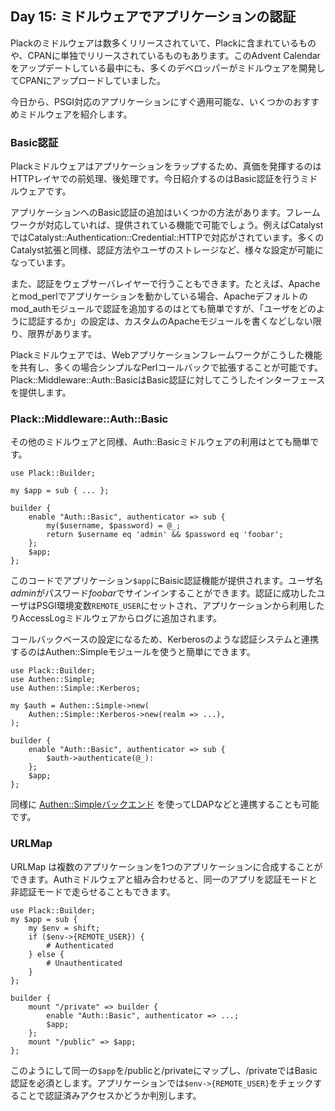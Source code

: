 ## Day 15: ミドルウェアでアプリケーションの認証

Plackのミドルウェアは数多くリリースされていて、Plackに含まれているものや、CPANに単独でリリースされているものもあります。このAdvent Calendarをアップデートしている最中にも、多くのデベロッパーがミドルウェアを開発してCPANにアップロードしていました。

今日から、PSGI対応のアプリケーションにすぐ適用可能な、いくつかのおすすめミドルウェアを紹介します。

### Basic認証

Plackミドルウェアはアプリケーションをラップするため、真価を発揮するのはHTTPレイヤでの前処理、後処理です。今日紹介するのはBasic認証を行うミドルウェアです。

アプリケーションへのBasic認証の追加はいくつかの方法があります。フレームワークが対応していれば、提供されている機能で可能でしょう。例えばCatalystではCatalyst::Authentication::Credential::HTTPで対応がされています。多くのCatalyst拡張と同様、認証方法やユーザのストレージなど、様々な設定が可能になっています。

また、認証をウェブサーバレイヤーで行うこともできます。たとえば、Apacheとmod\_perlでアプリケーションを動かしている場合、Apacheデフォルトのmod_authモジュールで認証を追加するのはとても簡単ですが、「ユーザをどのように認証するか」の設定は、カスタムのApacheモジュールを書くなどしない限り、限界があります。

Plackミドルウェアでは、Webアプリケーションフレームワークがこうした機能を共有し、多くの場合シンプルなPerlコールバックで拡張することが可能です。Plack::Middleware::Auth::BasicはBasic認証に対してこうしたインターフェースを提供します。

### Plack::Middleware::Auth::Basic

その他のミドルウェアと同様、Auth::Basicミドルウェアの利用はとても簡単です。

    use Plack::Builder;
    
    my $app = sub { ... };
    
    builder {
        enable "Auth::Basic", authenticator => sub {
            my($username, $password) = @_;
            return $username eq 'admin' && $password eq 'foobar';
        };
        $app;
    };


このコードでアプリケーション`$app`にBaisic認証機能が提供されます。ユーザ名*admin*がパスワード*foobar*でサインインすることができます。認証に成功したユーザはPSGI環境変数`REMOTE_USER`にセットされ、アプリケーションから利用したりAccessLogミドルウェアからログに追加されます。

コールバックベースの設定になるため、Kerberosのような認証システムと連携するのはAuthen::Simpleモジュールを使うと簡単にできます。

    use Plack::Builder;
    use Authen::Simple;
    use Authen::Simple::Kerberos;

    my $auth = Authen::Simple->new(
        Authen::Simple::Kerberos->new(realm => ...),
    );
    
    builder {
        enable "Auth::Basic", authenticator => sub {
            $auth->authenticate(@_):
        };
        $app;
    };

同様に [Authen::Simpleバックエンド](http://search.cpan.org/search?query=authen+simple&mode=all) を使ってLDAPなどと連携することも可能です。

### URLMap

URLMap は複数のアプリケーションを1つのアプリケーションに合成することができます。Authミドルウェアと組み合わせると、同一のアプリを認証モードと非認証モードで走らせることもできます。

    use Plack::Builder;
    my $app = sub {
        my $env = shift;
        if ($env->{REMOTE_USER}) { 
            # Authenticated
        } else {
            # Unauthenticated
        }
    };
    
    builder {
        mount "/private" => builder {
            enable "Auth::Basic", authenticator => ...;
            $app;
        };
        mount "/public" => $app;
    };

このようにして同一の`$app`を/publicと/privateにマップし、/privateではBasic認証を必須とします。アプリケーションでは`$env->{REMOTE_USER}`をチェックすることで認証済みアクセスかどうか判別します。
